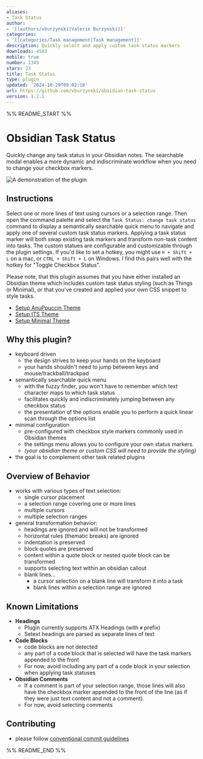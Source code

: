 ```yaml
---
aliases:
- Task Status
author:
- '[[authors/vburzynski|Valerie Burzynski]]'
categories:
- '[[categories/Task management|Task management]]'
description: Quickly select and apply custom task status markers
downloads: 4593
mobile: true
number: 1349
stars: 23
title: Task Status
type: plugin
updated: '2024-10-29T09:02:10'
url: https://github.com/vburzynski/obsidian-task-status
version: 1.2.1
---
```


%% README_START %%

# Obsidian Task Status

Quickly change any task status in your Obsidian notes. The searchable modal enables a more dynamic and indiscriminate workflow when you need to change your checkbox markers.

![A demonstration of the plugin](https://raw.githubusercontent.com/vburzynski/obsidian-task-status/HEAD/assets/demo.gif)

## Instructions

Select one or more lines of text using cursors or a selection range. Then open the command palette and select the
`Task Status: change task status` command to display a semantically searchable quick menu to navigate
and apply one of several custom task status markers. Applying a task status marker will both swap
existing task markers and transform non-task content into tasks. The custom statues are configurable
and customizable through the plugin settings. If you'd like to set a hotkey, you might use `⌘ + Shift + L` on a
mac, or `CTRL + Shift + L` on Windows. I find this pairs well with the hotkey for "Toggle Checkbox Status".

Please note, that this plugin assumes that you have either installed an Obsidian theme which includes
custom task status styling (such as Things or Minimal), or that you've created and applied your own
CSS snippet to style tasks.

- [Setup AnuPpuccin Theme](./docs/Setup%20AnuPpuccin%20Theme.md)
- [Setup ITS Theme](./docs/Setup%20ITS%20Theme.md)
- [Setup Minimal Theme](./docs/Setup%20Minimal%20Theme.md)

## Why this plugin?

- keyboard driven
  - the design strives to keep your hands on the keyboard
  - your hands shouldn't need to jump between keys and mouse/trackball/trackpad
- semantically searchable quick menu
  - with the fuzzy finder, you won't have to remember which text character maps to which task status
  - facilitates quickly and indiscriminately jumping between any checkbox status
  - the presentation of the options enable you to perform a quick linear scan through the options list
- minimal configuration
  - pre-configured with checkbox style markers commonly used in Obsidian themes
  - the settings menu allows you to configure your own status markers.
  - *(your obsidian theme or custom CSS will need to provide the styling)*
- the goal is to complement other task related plugins

## Overview of Behavior

- works with various types of text selection:
  - single cursor placement
  - a selection range covering one or more lines
  - multiple cursors
  - multiple selection ranges
- general transformation behavior:
  - headings are ignored and will not be transformed
  - horizontal rules (thematic breaks) are ignored
  - indentation is preserved
  - block quotes are preserved
  - content within a quote block or nested quote block can be transformed
  - supports selecting text within an obsidian callout
  - blank lines...
    - a cursor selection on a blank line will transform it into a task
    - blank lines within a selection range are ignored

## Known Limitations

- **Headings**
  - Plugin currently supports ATX Headings (with `#` prefix)
  - Setext headings are parsed as separate lines of text
- **Code Blocks**
  - code blocks are not detected
  - any part of a code block that is selected will have the task markers appended to the front
  - For now, avoid including any part of a code block in your selection when applying task statuses
- **Obsidian Comments**
  - If a comment is part of your selection range, those lines will also have the checkbox marker appended to the front of the line (as if they were just text content and not a comment).
  - For now, avoid selecting comments

## Contributing

- please follow [conventional commit guidelines](https://www.conventionalcommits.org/)


%% README_END %%
